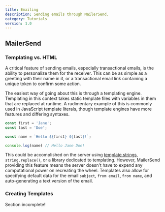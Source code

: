 ```yaml
---
title: Emailing
description: Sending emails through MailerSend.
category: Tutorials
version: 1.0
---
```


## MailerSend

### Templating vs. HTML

A critical feature of sending emails, especially transactional emails, is the ability to personalize them for the receiver. This can be as simple as a greeting with their name in it, or a transactional email link containing a unique token to confirm some action.

The easiest way of going about this is through a templating engine. Templating in this context takes static template files with variables in them that are replaced at runtime. A rudimentary example of this is commonly used in JavaScript template literals, though template engines have more features and differing syntaxes.

```JavaScript
const first = 'Jane';
const last = 'Doe';

const name = `Hello ${first} ${last}!`;

console.log(name) // Hello Jane Doe!
```

This could be accomplished on the server using [template strings](https://developer.mozilla.org/en-US/docs/Web/JavaScript/Reference/Template_literals), `string.replace()`, or a library dedicated to templating. However, MailerSend providing this feature means the server doesn't have to expend any computational power on recreating the wheel. Templates also allow for specifying default data for the email `subject`, `from email`, `from name`, and auto-generating a text version of the email.

### Creating Templates

<alert type="info">

Section incomplete!

</alert>
